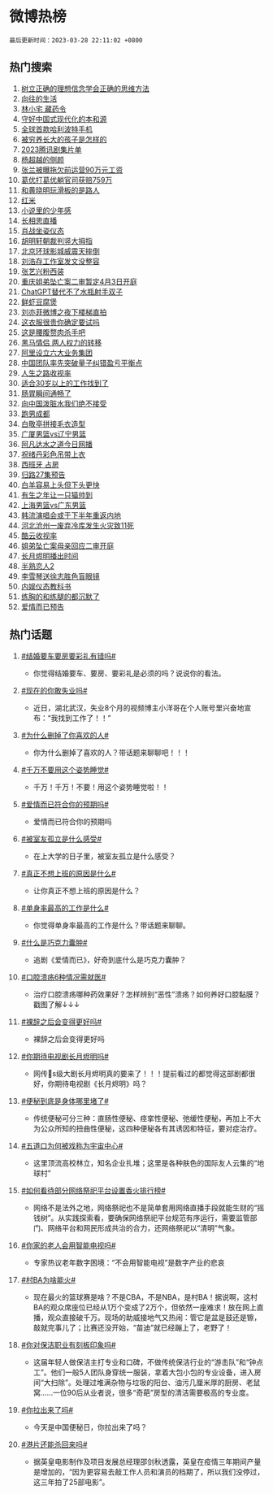 # 微博热榜

`最后更新时间：2023-03-28 22:11:02 +0800`

## 热门搜索

1. [树立正确的理想信念学会正确的思维方法](https://m.weibo.cn/search?containerid=100103type%3D1%26t%3D10%26q%3D%23%E6%A0%91%E7%AB%8B%E6%AD%A3%E7%A1%AE%E7%9A%84%E7%90%86%E6%83%B3%E4%BF%A1%E5%BF%B5%E5%AD%A6%E4%BC%9A%E6%AD%A3%E7%A1%AE%E7%9A%84%E6%80%9D%E7%BB%B4%E6%96%B9%E6%B3%95%23&stream_entry_id=51&isnewpage=1&extparam=seat%3D1%26cate%3D10103%26stream_entry_id%3D51%26c_type%3D51%26pos%3D0%26filter_type%3Drealtimehot%26dgr%3D0%26display_time%3D1680012660%26pre_seqid%3D16800126606810256533323&luicode=10000011&lfid=106003type%253D25%2526t%253D3%2526disable_hot%253D1%2526filter_type%253Drealtimehot)
1. [向往的生活](https://m.weibo.cn/search?containerid=100103type%3D1%26t%3D10%26q%3D%E5%90%91%E5%BE%80%E7%9A%84%E7%94%9F%E6%B4%BB&stream_entry_id=31&isnewpage=1&extparam=seat%3D1%26flag%3D1%26filter_type%3Drealtimehot%26pos%3D0%26realpos%3D1%26dgr%3D0%26band_rank%3D1%26c_type%3D31%26q%3D%25E5%2590%2591%25E5%25BE%2580%25E7%259A%2584%25E7%2594%259F%25E6%25B4%25BB%26stream_entry_id%3D31%26cate%3D5001%26lcate%3D5001%26display_time%3D1680012660%26pre_seqid%3D16800126606810256533323&luicode=10000011&lfid=106003type%253D25%2526t%253D3%2526disable_hot%253D1%2526filter_type%253Drealtimehot)
1. [林小宅 藏药令](https://m.weibo.cn/search?containerid=100103type%3D1%26t%3D10%26q%3D%E6%9E%97%E5%B0%8F%E5%AE%85+%E8%97%8F%E8%8D%AF%E4%BB%A4&stream_entry_id=31&isnewpage=1&extparam=seat%3D1%26flag%3D2%26filter_type%3Drealtimehot%26pos%3D1%26realpos%3D2%26dgr%3D0%26band_rank%3D2%26c_type%3D31%26q%3D%25E6%259E%2597%25E5%25B0%258F%25E5%25AE%2585%2520%25E8%2597%258F%25E8%258D%25AF%25E4%25BB%25A4%26stream_entry_id%3D31%26cate%3D5001%26lcate%3D5001%26display_time%3D1680012660%26pre_seqid%3D16800126606810256533323&luicode=10000011&lfid=106003type%253D25%2526t%253D3%2526disable_hot%253D1%2526filter_type%253Drealtimehot)
1. [守好中国式现代化的本和源](https://m.weibo.cn/search?containerid=100103type%3D1%26t%3D10%26q%3D%23%E5%AE%88%E5%A5%BD%E4%B8%AD%E5%9B%BD%E5%BC%8F%E7%8E%B0%E4%BB%A3%E5%8C%96%E7%9A%84%E6%9C%AC%E5%92%8C%E6%BA%90%23&stream_entry_id=31&isnewpage=1&extparam=seat%3D1%26flag%3D1%26filter_type%3Drealtimehot%26pos%3D2%26realpos%3D3%26dgr%3D0%26band_rank%3D3%26c_type%3D31%26q%3D%2523%25E5%25AE%2588%25E5%25A5%25BD%25E4%25B8%25AD%25E5%259B%25BD%25E5%25BC%258F%25E7%258E%25B0%25E4%25BB%25A3%25E5%258C%2596%25E7%259A%2584%25E6%259C%25AC%25E5%2592%258C%25E6%25BA%2590%2523%26stream_entry_id%3D31%26cate%3D5001%26lcate%3D5001%26display_time%3D1680012660%26pre_seqid%3D16800126606810256533323&luicode=10000011&lfid=106003type%253D25%2526t%253D3%2526disable_hot%253D1%2526filter_type%253Drealtimehot)
1. [全球首款哈利波特手机](https://m.weibo.cn/search?containerid=100103type%3D1%26t%3D10%26q%3D%23%E5%85%A8%E7%90%83%E9%A6%96%E6%AC%BE%E5%93%88%E5%88%A9%E6%B3%A2%E7%89%B9%E6%89%8B%E6%9C%BA%23&stream_entry_id=31&isnewpage=1&extparam=seat%3D1%26pos%3D3%26c_type%3D31%26dgr%3D0%26band_rank%3D4%26cate%3D5001%26adid%3D184146%26q%3D%2523%25E5%2585%25A8%25E7%2590%2583%25E9%25A6%2596%25E6%25AC%25BE%25E5%2593%2588%25E5%2588%25A9%25E6%25B3%25A2%25E7%2589%25B9%25E6%2589%258B%25E6%259C%25BA%2523%26stream_entry_id%3D31%26filter_type%3Drealtimehot%26lcate%3D5001%26topic_ad%3D1%26display_time%3D1680012660%26pre_seqid%3D16800126606810256533323&luicode=10000011&lfid=106003type%253D25%2526t%253D3%2526disable_hot%253D1%2526filter_type%253Drealtimehot)
1. [被穷养长大的孩子是怎样的](https://m.weibo.cn/search?containerid=100103type%3D1%26t%3D10%26q%3D%23%E8%A2%AB%E7%A9%B7%E5%85%BB%E9%95%BF%E5%A4%A7%E7%9A%84%E5%AD%A9%E5%AD%90%E6%98%AF%E6%80%8E%E6%A0%B7%E7%9A%84%23&stream_entry_id=31&isnewpage=1&extparam=seat%3D1%26flag%3D0%26filter_type%3Drealtimehot%26pos%3D4%26realpos%3D4%26dgr%3D0%26band_rank%3D4%26c_type%3D31%26q%3D%2523%25E8%25A2%25AB%25E7%25A9%25B7%25E5%2585%25BB%25E9%2595%25BF%25E5%25A4%25A7%25E7%259A%2584%25E5%25AD%25A9%25E5%25AD%2590%25E6%2598%25AF%25E6%2580%258E%25E6%25A0%25B7%25E7%259A%2584%2523%26stream_entry_id%3D31%26cate%3D5001%26lcate%3D5001%26display_time%3D1680012660%26pre_seqid%3D16800126606810256533323&luicode=10000011&lfid=106003type%253D25%2526t%253D3%2526disable_hot%253D1%2526filter_type%253Drealtimehot)
1. [2023腾讯剧集片单](https://m.weibo.cn/search?containerid=100103type%3D1%26t%3D10%26q%3D%232023%E8%85%BE%E8%AE%AF%E5%89%A7%E9%9B%86%E7%89%87%E5%8D%95%23&stream_entry_id=31&isnewpage=1&extparam=seat%3D1%26flag%3D1%26filter_type%3Drealtimehot%26pos%3D5%26realpos%3D5%26dgr%3D0%26band_rank%3D5%26c_type%3D31%26q%3D%25232023%25E8%2585%25BE%25E8%25AE%25AF%25E5%2589%25A7%25E9%259B%2586%25E7%2589%2587%25E5%258D%2595%2523%26stream_entry_id%3D31%26cate%3D5001%26lcate%3D5001%26display_time%3D1680012660%26pre_seqid%3D16800126606810256533323&luicode=10000011&lfid=106003type%253D25%2526t%253D3%2526disable_hot%253D1%2526filter_type%253Drealtimehot)
1. [杨超越的侧颜](https://m.weibo.cn/search?containerid=100103type%3D1%26t%3D10%26q%3D%23%E6%9D%A8%E8%B6%85%E8%B6%8A%E7%9A%84%E4%BE%A7%E9%A2%9C%23&stream_entry_id=31&isnewpage=1&extparam=seat%3D1%26flag%3D1%26filter_type%3Drealtimehot%26pos%3D6%26realpos%3D6%26dgr%3D0%26band_rank%3D6%26c_type%3D31%26q%3D%2523%25E6%259D%25A8%25E8%25B6%2585%25E8%25B6%258A%25E7%259A%2584%25E4%25BE%25A7%25E9%25A2%259C%2523%26stream_entry_id%3D31%26cate%3D5001%26lcate%3D5001%26display_time%3D1680012660%26pre_seqid%3D16800126606810256533323&luicode=10000011&lfid=106003type%253D25%2526t%253D3%2526disable_hot%253D1%2526filter_type%253Drealtimehot)
1. [张兰被曝拖欠前运营90万元工资](https://m.weibo.cn/search?containerid=100103type%3D1%26t%3D10%26q%3D%23%E5%BC%A0%E5%85%B0%E8%A2%AB%E6%9B%9D%E6%8B%96%E6%AC%A0%E5%89%8D%E8%BF%90%E8%90%A590%E4%B8%87%E5%85%83%E5%B7%A5%E8%B5%84%23&stream_entry_id=31&isnewpage=1&extparam=seat%3D1%26flag%3D0%26filter_type%3Drealtimehot%26pos%3D7%26realpos%3D7%26dgr%3D0%26band_rank%3D7%26c_type%3D31%26q%3D%2523%25E5%25BC%25A0%25E5%2585%25B0%25E8%25A2%25AB%25E6%259B%259D%25E6%258B%2596%25E6%25AC%25A0%25E5%2589%258D%25E8%25BF%2590%25E8%2590%25A590%25E4%25B8%2587%25E5%2585%2583%25E5%25B7%25A5%25E8%25B5%2584%2523%26stream_entry_id%3D31%26cate%3D5001%26lcate%3D5001%26display_time%3D1680012660%26pre_seqid%3D16800126606810256533323&luicode=10000011&lfid=106003type%253D25%2526t%253D3%2526disable_hot%253D1%2526filter_type%253Drealtimehot)
1. [葛优打葛优躺官司获赔759万](https://m.weibo.cn/search?containerid=100103type%3D1%26t%3D10%26q%3D%23%E8%91%9B%E4%BC%98%E6%89%93%E8%91%9B%E4%BC%98%E8%BA%BA%E5%AE%98%E5%8F%B8%E8%8E%B7%E8%B5%94759%E4%B8%87%23&stream_entry_id=31&isnewpage=1&extparam=seat%3D1%26flag%3D0%26filter_type%3Drealtimehot%26pos%3D8%26realpos%3D8%26dgr%3D0%26band_rank%3D8%26c_type%3D31%26q%3D%2523%25E8%2591%259B%25E4%25BC%2598%25E6%2589%2593%25E8%2591%259B%25E4%25BC%2598%25E8%25BA%25BA%25E5%25AE%2598%25E5%258F%25B8%25E8%258E%25B7%25E8%25B5%2594759%25E4%25B8%2587%2523%26stream_entry_id%3D31%26cate%3D5001%26lcate%3D5001%26display_time%3D1680012660%26pre_seqid%3D16800126606810256533323&luicode=10000011&lfid=106003type%253D25%2526t%253D3%2526disable_hot%253D1%2526filter_type%253Drealtimehot)
1. [和黄晓明玩滑板的是路人](https://m.weibo.cn/search?containerid=100103type%3D1%26t%3D10%26q%3D%23%E5%92%8C%E9%BB%84%E6%99%93%E6%98%8E%E7%8E%A9%E6%BB%91%E6%9D%BF%E7%9A%84%E6%98%AF%E8%B7%AF%E4%BA%BA%23&stream_entry_id=31&isnewpage=1&extparam=seat%3D1%26flag%3D0%26filter_type%3Drealtimehot%26pos%3D9%26realpos%3D9%26dgr%3D0%26band_rank%3D9%26c_type%3D31%26q%3D%2523%25E5%2592%258C%25E9%25BB%2584%25E6%2599%2593%25E6%2598%258E%25E7%258E%25A9%25E6%25BB%2591%25E6%259D%25BF%25E7%259A%2584%25E6%2598%25AF%25E8%25B7%25AF%25E4%25BA%25BA%2523%26stream_entry_id%3D31%26cate%3D5001%26lcate%3D5001%26display_time%3D1680012660%26pre_seqid%3D16800126606810256533323&luicode=10000011&lfid=106003type%253D25%2526t%253D3%2526disable_hot%253D1%2526filter_type%253Drealtimehot)
1. [红米](https://m.weibo.cn/search?containerid=100103type%3D1%26t%3D10%26q%3D%E7%BA%A2%E7%B1%B3&stream_entry_id=31&isnewpage=1&extparam=seat%3D1%26flag%3D0%26filter_type%3Drealtimehot%26pos%3D10%26realpos%3D10%26dgr%3D0%26band_rank%3D10%26c_type%3D31%26q%3D%25E7%25BA%25A2%25E7%25B1%25B3%26stream_entry_id%3D31%26cate%3D5001%26lcate%3D5001%26display_time%3D1680012660%26pre_seqid%3D16800126606810256533323&luicode=10000011&lfid=106003type%253D25%2526t%253D3%2526disable_hot%253D1%2526filter_type%253Drealtimehot)
1. [小说里的少年感](https://m.weibo.cn/search?containerid=100103type%3D1%26t%3D10%26q%3D%E5%B0%8F%E8%AF%B4%E9%87%8C%E7%9A%84%E5%B0%91%E5%B9%B4%E6%84%9F&stream_entry_id=31&isnewpage=1&extparam=seat%3D1%26flag%3D1%26filter_type%3Drealtimehot%26pos%3D11%26realpos%3D11%26dgr%3D0%26band_rank%3D11%26c_type%3D31%26q%3D%25E5%25B0%258F%25E8%25AF%25B4%25E9%2587%258C%25E7%259A%2584%25E5%25B0%2591%25E5%25B9%25B4%25E6%2584%259F%26stream_entry_id%3D31%26cate%3D5001%26lcate%3D5001%26display_time%3D1680012660%26pre_seqid%3D16800126606810256533323&luicode=10000011&lfid=106003type%253D25%2526t%253D3%2526disable_hot%253D1%2526filter_type%253Drealtimehot)
1. [长相思直播](https://m.weibo.cn/search?containerid=100103type%3D1%26t%3D10%26q%3D%E9%95%BF%E7%9B%B8%E6%80%9D%E7%9B%B4%E6%92%AD&stream_entry_id=31&isnewpage=1&extparam=seat%3D1%26flag%3D1%26filter_type%3Drealtimehot%26pos%3D12%26realpos%3D12%26dgr%3D0%26band_rank%3D12%26c_type%3D31%26q%3D%25E9%2595%25BF%25E7%259B%25B8%25E6%2580%259D%25E7%259B%25B4%25E6%2592%25AD%26stream_entry_id%3D31%26cate%3D5001%26lcate%3D5001%26display_time%3D1680012660%26pre_seqid%3D16800126606810256533323&luicode=10000011&lfid=106003type%253D25%2526t%253D3%2526disable_hot%253D1%2526filter_type%253Drealtimehot)
1. [肖战坐姿仪态](https://m.weibo.cn/search?containerid=100103type%3D1%26t%3D10%26q%3D%23%E8%82%96%E6%88%98%E5%9D%90%E5%A7%BF%E4%BB%AA%E6%80%81%23&stream_entry_id=31&isnewpage=1&extparam=seat%3D1%26flag%3D0%26filter_type%3Drealtimehot%26pos%3D13%26realpos%3D13%26dgr%3D0%26band_rank%3D13%26c_type%3D31%26q%3D%2523%25E8%2582%2596%25E6%2588%2598%25E5%259D%2590%25E5%25A7%25BF%25E4%25BB%25AA%25E6%2580%2581%2523%26stream_entry_id%3D31%26cate%3D5001%26lcate%3D5001%26display_time%3D1680012660%26pre_seqid%3D16800126606810256533323&luicode=10000011&lfid=106003type%253D25%2526t%253D3%2526disable_hot%253D1%2526filter_type%253Drealtimehot)
1. [胡明轩朝裁判竖大拇指](https://m.weibo.cn/search?containerid=100103type%3D1%26t%3D10%26q%3D%23%E8%83%A1%E6%98%8E%E8%BD%A9%E6%9C%9D%E8%A3%81%E5%88%A4%E7%AB%96%E5%A4%A7%E6%8B%87%E6%8C%87%23&stream_entry_id=31&isnewpage=1&extparam=seat%3D1%26flag%3D1%26filter_type%3Drealtimehot%26pos%3D14%26realpos%3D14%26dgr%3D0%26band_rank%3D14%26c_type%3D31%26q%3D%2523%25E8%2583%25A1%25E6%2598%258E%25E8%25BD%25A9%25E6%259C%259D%25E8%25A3%2581%25E5%2588%25A4%25E7%25AB%2596%25E5%25A4%25A7%25E6%258B%2587%25E6%258C%2587%2523%26stream_entry_id%3D31%26cate%3D5001%26lcate%3D5001%26display_time%3D1680012660%26pre_seqid%3D16800126606810256533323&luicode=10000011&lfid=106003type%253D25%2526t%253D3%2526disable_hot%253D1%2526filter_type%253Drealtimehot)
1. [北京环球影城威震天摔倒](https://m.weibo.cn/search?containerid=100103type%3D1%26t%3D10%26q%3D%23%E5%8C%97%E4%BA%AC%E7%8E%AF%E7%90%83%E5%BD%B1%E5%9F%8E%E5%A8%81%E9%9C%87%E5%A4%A9%E6%91%94%E5%80%92%23&stream_entry_id=31&isnewpage=1&extparam=seat%3D1%26flag%3D0%26filter_type%3Drealtimehot%26pos%3D15%26realpos%3D15%26dgr%3D0%26band_rank%3D15%26c_type%3D31%26q%3D%2523%25E5%258C%2597%25E4%25BA%25AC%25E7%258E%25AF%25E7%2590%2583%25E5%25BD%25B1%25E5%259F%258E%25E5%25A8%2581%25E9%259C%2587%25E5%25A4%25A9%25E6%2591%2594%25E5%2580%2592%2523%26stream_entry_id%3D31%26cate%3D5001%26lcate%3D5001%26display_time%3D1680012660%26pre_seqid%3D16800126606810256533323&luicode=10000011&lfid=106003type%253D25%2526t%253D3%2526disable_hot%253D1%2526filter_type%253Drealtimehot)
1. [刘浩存工作室发文没整容](https://m.weibo.cn/search?containerid=100103type%3D1%26t%3D10%26q%3D%23%E5%88%98%E6%B5%A9%E5%AD%98%E5%B7%A5%E4%BD%9C%E5%AE%A4%E5%8F%91%E6%96%87%E6%B2%A1%E6%95%B4%E5%AE%B9%23&stream_entry_id=31&isnewpage=1&extparam=seat%3D1%26flag%3D0%26filter_type%3Drealtimehot%26pos%3D16%26realpos%3D16%26dgr%3D0%26band_rank%3D16%26c_type%3D31%26q%3D%2523%25E5%2588%2598%25E6%25B5%25A9%25E5%25AD%2598%25E5%25B7%25A5%25E4%25BD%259C%25E5%25AE%25A4%25E5%258F%2591%25E6%2596%2587%25E6%25B2%25A1%25E6%2595%25B4%25E5%25AE%25B9%2523%26stream_entry_id%3D31%26cate%3D5001%26lcate%3D5001%26display_time%3D1680012660%26pre_seqid%3D16800126606810256533323&luicode=10000011&lfid=106003type%253D25%2526t%253D3%2526disable_hot%253D1%2526filter_type%253Drealtimehot)
1. [张艺兴粉西装](https://m.weibo.cn/search?containerid=100103type%3D1%26t%3D10%26q%3D%23%E5%BC%A0%E8%89%BA%E5%85%B4%E7%B2%89%E8%A5%BF%E8%A3%85%23&stream_entry_id=31&isnewpage=1&extparam=seat%3D1%26flag%3D1%26filter_type%3Drealtimehot%26pos%3D17%26realpos%3D17%26dgr%3D0%26band_rank%3D17%26c_type%3D31%26q%3D%2523%25E5%25BC%25A0%25E8%2589%25BA%25E5%2585%25B4%25E7%25B2%2589%25E8%25A5%25BF%25E8%25A3%2585%2523%26stream_entry_id%3D31%26cate%3D5001%26lcate%3D5001%26display_time%3D1680012660%26pre_seqid%3D16800126606810256533323&luicode=10000011&lfid=106003type%253D25%2526t%253D3%2526disable_hot%253D1%2526filter_type%253Drealtimehot)
1. [重庆姐弟坠亡案二审暂定4月3日开庭](https://m.weibo.cn/search?containerid=100103type%3D1%26t%3D10%26q%3D%23%E9%87%8D%E5%BA%86%E5%A7%90%E5%BC%9F%E5%9D%A0%E4%BA%A1%E6%A1%88%E4%BA%8C%E5%AE%A1%E6%9A%82%E5%AE%9A4%E6%9C%883%E6%97%A5%E5%BC%80%E5%BA%AD%23&stream_entry_id=31&isnewpage=1&extparam=seat%3D1%26flag%3D0%26filter_type%3Drealtimehot%26pos%3D18%26realpos%3D18%26dgr%3D0%26band_rank%3D18%26c_type%3D31%26q%3D%2523%25E9%2587%258D%25E5%25BA%2586%25E5%25A7%2590%25E5%25BC%259F%25E5%259D%25A0%25E4%25BA%25A1%25E6%25A1%2588%25E4%25BA%258C%25E5%25AE%25A1%25E6%259A%2582%25E5%25AE%259A4%25E6%259C%25883%25E6%2597%25A5%25E5%25BC%2580%25E5%25BA%25AD%2523%26stream_entry_id%3D31%26cate%3D5001%26lcate%3D5001%26display_time%3D1680012660%26pre_seqid%3D16800126606810256533323&luicode=10000011&lfid=106003type%253D25%2526t%253D3%2526disable_hot%253D1%2526filter_type%253Drealtimehot)
1. [ChatGPT替代不了水瓶射手双子](https://m.weibo.cn/search?containerid=100103type%3D1%26t%3D10%26q%3D%23ChatGPT%E6%9B%BF%E4%BB%A3%E4%B8%8D%E4%BA%86%E6%B0%B4%E7%93%B6%E5%B0%84%E6%89%8B%E5%8F%8C%E5%AD%90%23&stream_entry_id=31&isnewpage=1&extparam=seat%3D1%26flag%3D0%26filter_type%3Drealtimehot%26pos%3D19%26realpos%3D19%26dgr%3D0%26band_rank%3D19%26c_type%3D31%26q%3D%2523ChatGPT%25E6%259B%25BF%25E4%25BB%25A3%25E4%25B8%258D%25E4%25BA%2586%25E6%25B0%25B4%25E7%2593%25B6%25E5%25B0%2584%25E6%2589%258B%25E5%258F%258C%25E5%25AD%2590%2523%26stream_entry_id%3D31%26cate%3D5001%26lcate%3D5001%26display_time%3D1680012660%26pre_seqid%3D16800126606810256533323&luicode=10000011&lfid=106003type%253D25%2526t%253D3%2526disable_hot%253D1%2526filter_type%253Drealtimehot)
1. [鲜虾豆腐煲](https://m.weibo.cn/search?containerid=100103type%3D1%26t%3D10%26q%3D%E9%B2%9C%E8%99%BE%E8%B1%86%E8%85%90%E7%85%B2&stream_entry_id=31&isnewpage=1&extparam=seat%3D1%26flag%3D1%26filter_type%3Drealtimehot%26pos%3D20%26realpos%3D20%26dgr%3D0%26band_rank%3D20%26c_type%3D31%26q%3D%25E9%25B2%259C%25E8%2599%25BE%25E8%25B1%2586%25E8%2585%2590%25E7%2585%25B2%26stream_entry_id%3D31%26cate%3D5001%26lcate%3D5001%26display_time%3D1680012660%26pre_seqid%3D16800126606810256533323&luicode=10000011&lfid=106003type%253D25%2526t%253D3%2526disable_hot%253D1%2526filter_type%253Drealtimehot)
1. [刘亦菲微博之夜下楼梯直拍](https://m.weibo.cn/search?containerid=100103type%3D1%26t%3D10%26q%3D%23%E5%88%98%E4%BA%A6%E8%8F%B2%E5%BE%AE%E5%8D%9A%E4%B9%8B%E5%A4%9C%E4%B8%8B%E6%A5%BC%E6%A2%AF%E7%9B%B4%E6%8B%8D%23&stream_entry_id=31&isnewpage=1&extparam=seat%3D1%26flag%3D1%26filter_type%3Drealtimehot%26pos%3D21%26realpos%3D21%26dgr%3D0%26band_rank%3D21%26c_type%3D31%26q%3D%2523%25E5%2588%2598%25E4%25BA%25A6%25E8%258F%25B2%25E5%25BE%25AE%25E5%258D%259A%25E4%25B9%258B%25E5%25A4%259C%25E4%25B8%258B%25E6%25A5%25BC%25E6%25A2%25AF%25E7%259B%25B4%25E6%258B%258D%2523%26stream_entry_id%3D31%26cate%3D5001%26lcate%3D5001%26display_time%3D1680012660%26pre_seqid%3D16800126606810256533323&luicode=10000011&lfid=106003type%253D25%2526t%253D3%2526disable_hot%253D1%2526filter_type%253Drealtimehot)
1. [这衣服很贵你确定要试吗](https://m.weibo.cn/search?containerid=100103type%3D1%26t%3D10%26q%3D%23%E8%BF%99%E8%A1%A3%E6%9C%8D%E5%BE%88%E8%B4%B5%E4%BD%A0%E7%A1%AE%E5%AE%9A%E8%A6%81%E8%AF%95%E5%90%97%23&stream_entry_id=31&isnewpage=1&extparam=seat%3D1%26flag%3D0%26filter_type%3Drealtimehot%26pos%3D22%26realpos%3D22%26dgr%3D0%26band_rank%3D22%26c_type%3D31%26q%3D%2523%25E8%25BF%2599%25E8%25A1%25A3%25E6%259C%258D%25E5%25BE%2588%25E8%25B4%25B5%25E4%25BD%25A0%25E7%25A1%25AE%25E5%25AE%259A%25E8%25A6%2581%25E8%25AF%2595%25E5%2590%2597%2523%26stream_entry_id%3D31%26cate%3D5001%26lcate%3D5001%26display_time%3D1680012660%26pre_seqid%3D16800126606810256533323&luicode=10000011&lfid=106003type%253D25%2526t%253D3%2526disable_hot%253D1%2526filter_type%253Drealtimehot)
1. [这是腰腹赘肉杀手吧](https://m.weibo.cn/search?containerid=100103type%3D1%26t%3D10%26q%3D%23%E8%BF%99%E6%98%AF%E8%85%B0%E8%85%B9%E8%B5%98%E8%82%89%E6%9D%80%E6%89%8B%E5%90%A7%23&stream_entry_id=31&isnewpage=1&extparam=seat%3D1%26flag%3D0%26filter_type%3Drealtimehot%26pos%3D23%26realpos%3D23%26dgr%3D0%26band_rank%3D23%26c_type%3D31%26q%3D%2523%25E8%25BF%2599%25E6%2598%25AF%25E8%2585%25B0%25E8%2585%25B9%25E8%25B5%2598%25E8%2582%2589%25E6%259D%2580%25E6%2589%258B%25E5%2590%25A7%2523%26stream_entry_id%3D31%26cate%3D5001%26lcate%3D5001%26display_time%3D1680012660%26pre_seqid%3D16800126606810256533323&luicode=10000011&lfid=106003type%253D25%2526t%253D3%2526disable_hot%253D1%2526filter_type%253Drealtimehot)
1. [黑马情侣 两人权力的转移](https://m.weibo.cn/search?containerid=100103type%3D1%26t%3D10%26q%3D%E9%BB%91%E9%A9%AC%E6%83%85%E4%BE%A3+%E4%B8%A4%E4%BA%BA%E6%9D%83%E5%8A%9B%E7%9A%84%E8%BD%AC%E7%A7%BB&stream_entry_id=31&isnewpage=1&extparam=seat%3D1%26flag%3D1%26filter_type%3Drealtimehot%26pos%3D24%26realpos%3D24%26dgr%3D0%26band_rank%3D24%26c_type%3D31%26q%3D%25E9%25BB%2591%25E9%25A9%25AC%25E6%2583%2585%25E4%25BE%25A3%2520%25E4%25B8%25A4%25E4%25BA%25BA%25E6%259D%2583%25E5%258A%259B%25E7%259A%2584%25E8%25BD%25AC%25E7%25A7%25BB%26stream_entry_id%3D31%26cate%3D5001%26lcate%3D5001%26display_time%3D1680012660%26pre_seqid%3D16800126606810256533323&luicode=10000011&lfid=106003type%253D25%2526t%253D3%2526disable_hot%253D1%2526filter_type%253Drealtimehot)
1. [阿里设立六大业务集团](https://m.weibo.cn/search?containerid=100103type%3D1%26t%3D10%26q%3D%23%E9%98%BF%E9%87%8C%E8%AE%BE%E7%AB%8B%E5%85%AD%E5%A4%A7%E4%B8%9A%E5%8A%A1%E9%9B%86%E5%9B%A2%23&stream_entry_id=31&isnewpage=1&extparam=seat%3D1%26flag%3D0%26filter_type%3Drealtimehot%26pos%3D25%26realpos%3D25%26dgr%3D0%26band_rank%3D25%26c_type%3D31%26q%3D%2523%25E9%2598%25BF%25E9%2587%258C%25E8%25AE%25BE%25E7%25AB%258B%25E5%2585%25AD%25E5%25A4%25A7%25E4%25B8%259A%25E5%258A%25A1%25E9%259B%2586%25E5%259B%25A2%2523%26stream_entry_id%3D31%26cate%3D5001%26lcate%3D5001%26display_time%3D1680012660%26pre_seqid%3D16800126606810256533323&luicode=10000011&lfid=106003type%253D25%2526t%253D3%2526disable_hot%253D1%2526filter_type%253Drealtimehot)
1. [中国团队率先突破量子纠错盈亏平衡点](https://m.weibo.cn/search?containerid=100103type%3D1%26t%3D10%26q%3D%23%E4%B8%AD%E5%9B%BD%E5%9B%A2%E9%98%9F%E7%8E%87%E5%85%88%E7%AA%81%E7%A0%B4%E9%87%8F%E5%AD%90%E7%BA%A0%E9%94%99%E7%9B%88%E4%BA%8F%E5%B9%B3%E8%A1%A1%E7%82%B9%23&stream_entry_id=31&isnewpage=1&extparam=seat%3D1%26flag%3D1%26filter_type%3Drealtimehot%26pos%3D26%26realpos%3D26%26dgr%3D0%26band_rank%3D26%26c_type%3D31%26q%3D%2523%25E4%25B8%25AD%25E5%259B%25BD%25E5%259B%25A2%25E9%2598%259F%25E7%258E%2587%25E5%2585%2588%25E7%25AA%2581%25E7%25A0%25B4%25E9%2587%258F%25E5%25AD%2590%25E7%25BA%25A0%25E9%2594%2599%25E7%259B%2588%25E4%25BA%258F%25E5%25B9%25B3%25E8%25A1%25A1%25E7%2582%25B9%2523%26stream_entry_id%3D31%26cate%3D5001%26lcate%3D5001%26display_time%3D1680012660%26pre_seqid%3D16800126606810256533323&luicode=10000011&lfid=106003type%253D25%2526t%253D3%2526disable_hot%253D1%2526filter_type%253Drealtimehot)
1. [人生之路收视率](https://m.weibo.cn/search?containerid=100103type%3D1%26t%3D10%26q%3D%23%E4%BA%BA%E7%94%9F%E4%B9%8B%E8%B7%AF%E6%94%B6%E8%A7%86%E7%8E%87%23&stream_entry_id=31&isnewpage=1&extparam=seat%3D1%26flag%3D1%26filter_type%3Drealtimehot%26pos%3D27%26realpos%3D27%26dgr%3D0%26band_rank%3D27%26c_type%3D31%26q%3D%2523%25E4%25BA%25BA%25E7%2594%259F%25E4%25B9%258B%25E8%25B7%25AF%25E6%2594%25B6%25E8%25A7%2586%25E7%258E%2587%2523%26stream_entry_id%3D31%26cate%3D5001%26lcate%3D5001%26display_time%3D1680012660%26pre_seqid%3D16800126606810256533323&luicode=10000011&lfid=106003type%253D25%2526t%253D3%2526disable_hot%253D1%2526filter_type%253Drealtimehot)
1. [适合30岁以上的工作找到了](https://m.weibo.cn/search?containerid=100103type%3D1%26t%3D10%26q%3D%23%E9%80%82%E5%90%8830%E5%B2%81%E4%BB%A5%E4%B8%8A%E7%9A%84%E5%B7%A5%E4%BD%9C%E6%89%BE%E5%88%B0%E4%BA%86%23&stream_entry_id=31&isnewpage=1&extparam=seat%3D1%26flag%3D0%26filter_type%3Drealtimehot%26pos%3D28%26realpos%3D28%26dgr%3D0%26band_rank%3D28%26c_type%3D31%26q%3D%2523%25E9%2580%2582%25E5%2590%258830%25E5%25B2%2581%25E4%25BB%25A5%25E4%25B8%258A%25E7%259A%2584%25E5%25B7%25A5%25E4%25BD%259C%25E6%2589%25BE%25E5%2588%25B0%25E4%25BA%2586%2523%26stream_entry_id%3D31%26cate%3D5001%26lcate%3D5001%26display_time%3D1680012660%26pre_seqid%3D16800126606810256533323&luicode=10000011&lfid=106003type%253D25%2526t%253D3%2526disable_hot%253D1%2526filter_type%253Drealtimehot)
1. [肠胃瞬间通畅了](https://m.weibo.cn/search?containerid=100103type%3D1%26t%3D10%26q%3D%23%E8%82%A0%E8%83%83%E7%9E%AC%E9%97%B4%E9%80%9A%E7%95%85%E4%BA%86%23&stream_entry_id=31&isnewpage=1&extparam=seat%3D1%26flag%3D0%26filter_type%3Drealtimehot%26pos%3D29%26realpos%3D29%26dgr%3D0%26band_rank%3D29%26c_type%3D31%26q%3D%2523%25E8%2582%25A0%25E8%2583%2583%25E7%259E%25AC%25E9%2597%25B4%25E9%2580%259A%25E7%2595%2585%25E4%25BA%2586%2523%26stream_entry_id%3D31%26cate%3D5001%26lcate%3D5001%26display_time%3D1680012660%26pre_seqid%3D16800126606810256533323&luicode=10000011&lfid=106003type%253D25%2526t%253D3%2526disable_hot%253D1%2526filter_type%253Drealtimehot)
1. [向中国泼脏水我们绝不接受](https://m.weibo.cn/search?containerid=100103type%3D1%26t%3D10%26q%3D%23%E5%90%91%E4%B8%AD%E5%9B%BD%E6%B3%BC%E8%84%8F%E6%B0%B4%E6%88%91%E4%BB%AC%E7%BB%9D%E4%B8%8D%E6%8E%A5%E5%8F%97%23&stream_entry_id=31&isnewpage=1&extparam=seat%3D1%26flag%3D0%26filter_type%3Drealtimehot%26pos%3D30%26realpos%3D30%26dgr%3D0%26band_rank%3D30%26c_type%3D31%26q%3D%2523%25E5%2590%2591%25E4%25B8%25AD%25E5%259B%25BD%25E6%25B3%25BC%25E8%2584%258F%25E6%25B0%25B4%25E6%2588%2591%25E4%25BB%25AC%25E7%25BB%259D%25E4%25B8%258D%25E6%258E%25A5%25E5%258F%2597%2523%26stream_entry_id%3D31%26cate%3D5001%26lcate%3D5001%26display_time%3D1680012660%26pre_seqid%3D16800126606810256533323&luicode=10000011&lfid=106003type%253D25%2526t%253D3%2526disable_hot%253D1%2526filter_type%253Drealtimehot)
1. [跑男成都](https://m.weibo.cn/search?containerid=100103type%3D1%26t%3D10%26q%3D%E8%B7%91%E7%94%B7%E6%88%90%E9%83%BD&stream_entry_id=31&isnewpage=1&extparam=seat%3D1%26flag%3D0%26filter_type%3Drealtimehot%26pos%3D31%26realpos%3D31%26dgr%3D0%26band_rank%3D31%26c_type%3D31%26q%3D%25E8%25B7%2591%25E7%2594%25B7%25E6%2588%2590%25E9%2583%25BD%26stream_entry_id%3D31%26cate%3D5001%26lcate%3D5001%26display_time%3D1680012660%26pre_seqid%3D16800126606810256533323&luicode=10000011&lfid=106003type%253D25%2526t%253D3%2526disable_hot%253D1%2526filter_type%253Drealtimehot)
1. [白敬亭拼接毛衣造型](https://m.weibo.cn/search?containerid=100103type%3D1%26t%3D10%26q%3D%23%E7%99%BD%E6%95%AC%E4%BA%AD%E6%8B%BC%E6%8E%A5%E6%AF%9B%E8%A1%A3%E9%80%A0%E5%9E%8B%23&stream_entry_id=31&isnewpage=1&extparam=seat%3D1%26flag%3D0%26filter_type%3Drealtimehot%26pos%3D32%26realpos%3D32%26dgr%3D0%26band_rank%3D32%26c_type%3D31%26q%3D%2523%25E7%2599%25BD%25E6%2595%25AC%25E4%25BA%25AD%25E6%258B%25BC%25E6%258E%25A5%25E6%25AF%259B%25E8%25A1%25A3%25E9%2580%25A0%25E5%259E%258B%2523%26stream_entry_id%3D31%26cate%3D5001%26lcate%3D5001%26display_time%3D1680012660%26pre_seqid%3D16800126606810256533323&luicode=10000011&lfid=106003type%253D25%2526t%253D3%2526disable_hot%253D1%2526filter_type%253Drealtimehot)
1. [广厦男篮vs辽宁男篮](https://m.weibo.cn/search?containerid=100103type%3D1%26t%3D10%26q%3D%23%E5%B9%BF%E5%8E%A6%E7%94%B7%E7%AF%AEvs%E8%BE%BD%E5%AE%81%E7%94%B7%E7%AF%AE%23&stream_entry_id=31&isnewpage=1&extparam=seat%3D1%26flag%3D1%26filter_type%3Drealtimehot%26pos%3D33%26realpos%3D33%26dgr%3D0%26band_rank%3D33%26c_type%3D31%26q%3D%2523%25E5%25B9%25BF%25E5%258E%25A6%25E7%2594%25B7%25E7%25AF%25AEvs%25E8%25BE%25BD%25E5%25AE%2581%25E7%2594%25B7%25E7%25AF%25AE%2523%26stream_entry_id%3D31%26cate%3D5001%26lcate%3D5001%26display_time%3D1680012660%26pre_seqid%3D16800126606810256533323&luicode=10000011&lfid=106003type%253D25%2526t%253D3%2526disable_hot%253D1%2526filter_type%253Drealtimehot)
1. [阿凡达水之道今日网播](https://m.weibo.cn/search?containerid=100103type%3D1%26t%3D10%26q%3D%23%E9%98%BF%E5%87%A1%E8%BE%BE%E6%B0%B4%E4%B9%8B%E9%81%93%E4%BB%8A%E6%97%A5%E7%BD%91%E6%92%AD%23&stream_entry_id=31&isnewpage=1&extparam=seat%3D1%26flag%3D1%26filter_type%3Drealtimehot%26pos%3D34%26realpos%3D34%26dgr%3D0%26band_rank%3D34%26c_type%3D31%26q%3D%2523%25E9%2598%25BF%25E5%2587%25A1%25E8%25BE%25BE%25E6%25B0%25B4%25E4%25B9%258B%25E9%2581%2593%25E4%25BB%258A%25E6%2597%25A5%25E7%25BD%2591%25E6%2592%25AD%2523%26stream_entry_id%3D31%26cate%3D5001%26lcate%3D5001%26display_time%3D1680012660%26pre_seqid%3D16800126606810256533323&luicode=10000011&lfid=106003type%253D25%2526t%253D3%2526disable_hot%253D1%2526filter_type%253Drealtimehot)
1. [祝绪丹彩色吊带上衣](https://m.weibo.cn/search?containerid=100103type%3D1%26t%3D10%26q%3D%23%E7%A5%9D%E7%BB%AA%E4%B8%B9%E5%BD%A9%E8%89%B2%E5%90%8A%E5%B8%A6%E4%B8%8A%E8%A1%A3%23&stream_entry_id=31&isnewpage=1&extparam=seat%3D1%26flag%3D1%26filter_type%3Drealtimehot%26pos%3D35%26realpos%3D35%26dgr%3D0%26band_rank%3D35%26c_type%3D31%26q%3D%2523%25E7%25A5%259D%25E7%25BB%25AA%25E4%25B8%25B9%25E5%25BD%25A9%25E8%2589%25B2%25E5%2590%258A%25E5%25B8%25A6%25E4%25B8%258A%25E8%25A1%25A3%2523%26stream_entry_id%3D31%26cate%3D5001%26lcate%3D5001%26display_time%3D1680012660%26pre_seqid%3D16800126606810256533323&luicode=10000011&lfid=106003type%253D25%2526t%253D3%2526disable_hot%253D1%2526filter_type%253Drealtimehot)
1. [西班牙 占房](https://m.weibo.cn/search?containerid=100103type%3D1%26t%3D10%26q%3D%E8%A5%BF%E7%8F%AD%E7%89%99+%E5%8D%A0%E6%88%BF&stream_entry_id=31&isnewpage=1&extparam=seat%3D1%26flag%3D0%26filter_type%3Drealtimehot%26pos%3D36%26realpos%3D36%26dgr%3D0%26band_rank%3D36%26c_type%3D31%26q%3D%25E8%25A5%25BF%25E7%258F%25AD%25E7%2589%2599%2520%25E5%258D%25A0%25E6%2588%25BF%26stream_entry_id%3D31%26cate%3D5001%26lcate%3D5001%26display_time%3D1680012660%26pre_seqid%3D16800126606810256533323&luicode=10000011&lfid=106003type%253D25%2526t%253D3%2526disable_hot%253D1%2526filter_type%253Drealtimehot)
1. [归路27集预告](https://m.weibo.cn/search?containerid=100103type%3D1%26t%3D10%26q%3D%23%E5%BD%92%E8%B7%AF27%E9%9B%86%E9%A2%84%E5%91%8A%23&stream_entry_id=31&isnewpage=1&extparam=seat%3D1%26flag%3D1%26filter_type%3Drealtimehot%26pos%3D37%26realpos%3D37%26dgr%3D0%26band_rank%3D37%26c_type%3D31%26q%3D%2523%25E5%25BD%2592%25E8%25B7%25AF27%25E9%259B%2586%25E9%25A2%2584%25E5%2591%258A%2523%26stream_entry_id%3D31%26cate%3D5001%26lcate%3D5001%26display_time%3D1680012660%26pre_seqid%3D16800126606810256533323&luicode=10000011&lfid=106003type%253D25%2526t%253D3%2526disable_hot%253D1%2526filter_type%253Drealtimehot)
1. [白羊容易上头但下头更快](https://m.weibo.cn/search?containerid=100103type%3D1%26t%3D10%26q%3D%23%E7%99%BD%E7%BE%8A%E5%AE%B9%E6%98%93%E4%B8%8A%E5%A4%B4%E4%BD%86%E4%B8%8B%E5%A4%B4%E6%9B%B4%E5%BF%AB%23&stream_entry_id=31&isnewpage=1&extparam=seat%3D1%26flag%3D0%26filter_type%3Drealtimehot%26pos%3D38%26realpos%3D38%26dgr%3D0%26band_rank%3D38%26c_type%3D31%26q%3D%2523%25E7%2599%25BD%25E7%25BE%258A%25E5%25AE%25B9%25E6%2598%2593%25E4%25B8%258A%25E5%25A4%25B4%25E4%25BD%2586%25E4%25B8%258B%25E5%25A4%25B4%25E6%259B%25B4%25E5%25BF%25AB%2523%26stream_entry_id%3D31%26cate%3D5001%26lcate%3D5001%26display_time%3D1680012660%26pre_seqid%3D16800126606810256533323&luicode=10000011&lfid=106003type%253D25%2526t%253D3%2526disable_hot%253D1%2526filter_type%253Drealtimehot)
1. [有生之年让一只猫帅到](https://m.weibo.cn/search?containerid=100103type%3D1%26t%3D10%26q%3D%23%E6%9C%89%E7%94%9F%E4%B9%8B%E5%B9%B4%E8%AE%A9%E4%B8%80%E5%8F%AA%E7%8C%AB%E5%B8%85%E5%88%B0%23&stream_entry_id=31&isnewpage=1&extparam=seat%3D1%26flag%3D1%26filter_type%3Drealtimehot%26pos%3D39%26realpos%3D39%26dgr%3D0%26band_rank%3D39%26c_type%3D31%26q%3D%2523%25E6%259C%2589%25E7%2594%259F%25E4%25B9%258B%25E5%25B9%25B4%25E8%25AE%25A9%25E4%25B8%2580%25E5%258F%25AA%25E7%258C%25AB%25E5%25B8%2585%25E5%2588%25B0%2523%26stream_entry_id%3D31%26cate%3D5001%26lcate%3D5001%26display_time%3D1680012660%26pre_seqid%3D16800126606810256533323&luicode=10000011&lfid=106003type%253D25%2526t%253D3%2526disable_hot%253D1%2526filter_type%253Drealtimehot)
1. [上海男篮vs广东男篮](https://m.weibo.cn/search?containerid=100103type%3D1%26t%3D10%26q%3D%23%E4%B8%8A%E6%B5%B7%E7%94%B7%E7%AF%AEvs%E5%B9%BF%E4%B8%9C%E7%94%B7%E7%AF%AE%23&stream_entry_id=31&isnewpage=1&extparam=seat%3D1%26flag%3D1%26filter_type%3Drealtimehot%26pos%3D40%26realpos%3D40%26dgr%3D0%26band_rank%3D40%26c_type%3D31%26q%3D%2523%25E4%25B8%258A%25E6%25B5%25B7%25E7%2594%25B7%25E7%25AF%25AEvs%25E5%25B9%25BF%25E4%25B8%259C%25E7%2594%25B7%25E7%25AF%25AE%2523%26stream_entry_id%3D31%26cate%3D5001%26lcate%3D5001%26display_time%3D1680012660%26pre_seqid%3D16800126606810256533323&luicode=10000011&lfid=106003type%253D25%2526t%253D3%2526disable_hot%253D1%2526filter_type%253Drealtimehot)
1. [韩流演唱会或于下半年重返内地](https://m.weibo.cn/search?containerid=100103type%3D1%26t%3D10%26q%3D%23%E9%9F%A9%E6%B5%81%E6%BC%94%E5%94%B1%E4%BC%9A%E6%88%96%E4%BA%8E%E4%B8%8B%E5%8D%8A%E5%B9%B4%E9%87%8D%E8%BF%94%E5%86%85%E5%9C%B0%23&stream_entry_id=31&isnewpage=1&extparam=seat%3D1%26flag%3D0%26filter_type%3Drealtimehot%26pos%3D41%26realpos%3D41%26dgr%3D0%26band_rank%3D41%26c_type%3D31%26q%3D%2523%25E9%259F%25A9%25E6%25B5%2581%25E6%25BC%2594%25E5%2594%25B1%25E4%25BC%259A%25E6%2588%2596%25E4%25BA%258E%25E4%25B8%258B%25E5%258D%258A%25E5%25B9%25B4%25E9%2587%258D%25E8%25BF%2594%25E5%2586%2585%25E5%259C%25B0%2523%26stream_entry_id%3D31%26cate%3D5001%26lcate%3D5001%26display_time%3D1680012660%26pre_seqid%3D16800126606810256533323&luicode=10000011&lfid=106003type%253D25%2526t%253D3%2526disable_hot%253D1%2526filter_type%253Drealtimehot)
1. [河北沧州一废弃冷库发生火灾致11死](https://m.weibo.cn/search?containerid=100103type%3D1%26t%3D10%26q%3D%23%E6%B2%B3%E5%8C%97%E6%B2%A7%E5%B7%9E%E4%B8%80%E5%BA%9F%E5%BC%83%E5%86%B7%E5%BA%93%E5%8F%91%E7%94%9F%E7%81%AB%E7%81%BE%E8%87%B411%E6%AD%BB%23&stream_entry_id=31&isnewpage=1&extparam=seat%3D1%26flag%3D0%26filter_type%3Drealtimehot%26pos%3D42%26realpos%3D42%26dgr%3D0%26band_rank%3D42%26c_type%3D31%26q%3D%2523%25E6%25B2%25B3%25E5%258C%2597%25E6%25B2%25A7%25E5%25B7%259E%25E4%25B8%2580%25E5%25BA%259F%25E5%25BC%2583%25E5%2586%25B7%25E5%25BA%2593%25E5%258F%2591%25E7%2594%259F%25E7%2581%25AB%25E7%2581%25BE%25E8%2587%25B411%25E6%25AD%25BB%2523%26stream_entry_id%3D31%26cate%3D5001%26lcate%3D5001%26display_time%3D1680012660%26pre_seqid%3D16800126606810256533323&luicode=10000011&lfid=106003type%253D25%2526t%253D3%2526disable_hot%253D1%2526filter_type%253Drealtimehot)
1. [酷云收视率](https://m.weibo.cn/search?containerid=100103type%3D1%26t%3D10%26q%3D%E9%85%B7%E4%BA%91%E6%94%B6%E8%A7%86%E7%8E%87&stream_entry_id=31&isnewpage=1&extparam=seat%3D1%26flag%3D1%26filter_type%3Drealtimehot%26pos%3D43%26realpos%3D43%26dgr%3D0%26band_rank%3D43%26c_type%3D31%26q%3D%25E9%2585%25B7%25E4%25BA%2591%25E6%2594%25B6%25E8%25A7%2586%25E7%258E%2587%26stream_entry_id%3D31%26cate%3D5001%26lcate%3D5001%26display_time%3D1680012660%26pre_seqid%3D16800126606810256533323&luicode=10000011&lfid=106003type%253D25%2526t%253D3%2526disable_hot%253D1%2526filter_type%253Drealtimehot)
1. [姐弟坠亡案母亲回应二审开庭](https://m.weibo.cn/search?containerid=100103type%3D1%26t%3D10%26q%3D%23%E5%A7%90%E5%BC%9F%E5%9D%A0%E4%BA%A1%E6%A1%88%E6%AF%8D%E4%BA%B2%E5%9B%9E%E5%BA%94%E4%BA%8C%E5%AE%A1%E5%BC%80%E5%BA%AD%23&stream_entry_id=31&isnewpage=1&extparam=seat%3D1%26flag%3D0%26filter_type%3Drealtimehot%26pos%3D44%26realpos%3D44%26dgr%3D0%26band_rank%3D44%26c_type%3D31%26q%3D%2523%25E5%25A7%2590%25E5%25BC%259F%25E5%259D%25A0%25E4%25BA%25A1%25E6%25A1%2588%25E6%25AF%258D%25E4%25BA%25B2%25E5%259B%259E%25E5%25BA%2594%25E4%25BA%258C%25E5%25AE%25A1%25E5%25BC%2580%25E5%25BA%25AD%2523%26stream_entry_id%3D31%26cate%3D5001%26lcate%3D5001%26display_time%3D1680012660%26pre_seqid%3D16800126606810256533323&luicode=10000011&lfid=106003type%253D25%2526t%253D3%2526disable_hot%253D1%2526filter_type%253Drealtimehot)
1. [长月烬明播出时间](https://m.weibo.cn/search?containerid=100103type%3D1%26t%3D10%26q%3D%E9%95%BF%E6%9C%88%E7%83%AC%E6%98%8E%E6%92%AD%E5%87%BA%E6%97%B6%E9%97%B4&stream_entry_id=31&isnewpage=1&extparam=seat%3D1%26flag%3D0%26filter_type%3Drealtimehot%26pos%3D45%26realpos%3D45%26dgr%3D0%26band_rank%3D45%26c_type%3D31%26q%3D%25E9%2595%25BF%25E6%259C%2588%25E7%2583%25AC%25E6%2598%258E%25E6%2592%25AD%25E5%2587%25BA%25E6%2597%25B6%25E9%2597%25B4%26stream_entry_id%3D31%26cate%3D5001%26lcate%3D5001%26display_time%3D1680012660%26pre_seqid%3D16800126606810256533323&luicode=10000011&lfid=106003type%253D25%2526t%253D3%2526disable_hot%253D1%2526filter_type%253Drealtimehot)
1. [半熟恋人2](https://m.weibo.cn/search?containerid=100103type%3D1%26t%3D10%26q%3D%E5%8D%8A%E7%86%9F%E6%81%8B%E4%BA%BA2&stream_entry_id=31&isnewpage=1&extparam=seat%3D1%26flag%3D1%26filter_type%3Drealtimehot%26pos%3D46%26realpos%3D46%26dgr%3D0%26band_rank%3D46%26c_type%3D31%26q%3D%25E5%258D%258A%25E7%2586%259F%25E6%2581%258B%25E4%25BA%25BA2%26stream_entry_id%3D31%26cate%3D5001%26lcate%3D5001%26display_time%3D1680012660%26pre_seqid%3D16800126606810256533323&luicode=10000011&lfid=106003type%253D25%2526t%253D3%2526disable_hot%253D1%2526filter_type%253Drealtimehot)
1. [李雪琴送徐志胜色盲眼镜](https://m.weibo.cn/search?containerid=100103type%3D1%26t%3D10%26q%3D%23%E6%9D%8E%E9%9B%AA%E7%90%B4%E9%80%81%E5%BE%90%E5%BF%97%E8%83%9C%E8%89%B2%E7%9B%B2%E7%9C%BC%E9%95%9C%23&stream_entry_id=31&isnewpage=1&extparam=seat%3D1%26flag%3D0%26filter_type%3Drealtimehot%26pos%3D47%26realpos%3D47%26dgr%3D0%26band_rank%3D47%26c_type%3D31%26q%3D%2523%25E6%259D%258E%25E9%259B%25AA%25E7%2590%25B4%25E9%2580%2581%25E5%25BE%2590%25E5%25BF%2597%25E8%2583%259C%25E8%2589%25B2%25E7%259B%25B2%25E7%259C%25BC%25E9%2595%259C%2523%26stream_entry_id%3D31%26cate%3D5001%26lcate%3D5001%26display_time%3D1680012660%26pre_seqid%3D16800126606810256533323&luicode=10000011&lfid=106003type%253D25%2526t%253D3%2526disable_hot%253D1%2526filter_type%253Drealtimehot)
1. [内娱仪态教科书](https://m.weibo.cn/search?containerid=100103type%3D1%26t%3D10%26q%3D%23%E5%86%85%E5%A8%B1%E4%BB%AA%E6%80%81%E6%95%99%E7%A7%91%E4%B9%A6%23&stream_entry_id=31&isnewpage=1&extparam=seat%3D1%26flag%3D0%26filter_type%3Drealtimehot%26pos%3D48%26realpos%3D48%26dgr%3D0%26band_rank%3D48%26c_type%3D31%26q%3D%2523%25E5%2586%2585%25E5%25A8%25B1%25E4%25BB%25AA%25E6%2580%2581%25E6%2595%2599%25E7%25A7%2591%25E4%25B9%25A6%2523%26stream_entry_id%3D31%26cate%3D5001%26lcate%3D5001%26display_time%3D1680012660%26pre_seqid%3D16800126606810256533323&luicode=10000011&lfid=106003type%253D25%2526t%253D3%2526disable_hot%253D1%2526filter_type%253Drealtimehot)
1. [练胸的和练腿的都沉默了](https://m.weibo.cn/search?containerid=100103type%3D1%26t%3D10%26q%3D%23%E7%BB%83%E8%83%B8%E7%9A%84%E5%92%8C%E7%BB%83%E8%85%BF%E7%9A%84%E9%83%BD%E6%B2%89%E9%BB%98%E4%BA%86%23&stream_entry_id=31&isnewpage=1&extparam=seat%3D1%26flag%3D0%26filter_type%3Drealtimehot%26pos%3D49%26realpos%3D49%26dgr%3D0%26band_rank%3D49%26c_type%3D31%26q%3D%2523%25E7%25BB%2583%25E8%2583%25B8%25E7%259A%2584%25E5%2592%258C%25E7%25BB%2583%25E8%2585%25BF%25E7%259A%2584%25E9%2583%25BD%25E6%25B2%2589%25E9%25BB%2598%25E4%25BA%2586%2523%26stream_entry_id%3D31%26cate%3D5001%26lcate%3D5001%26display_time%3D1680012660%26pre_seqid%3D16800126606810256533323&luicode=10000011&lfid=106003type%253D25%2526t%253D3%2526disable_hot%253D1%2526filter_type%253Drealtimehot)
1. [爱情而已预告](https://m.weibo.cn/search?containerid=100103type%3D1%26t%3D10%26q%3D%23%E7%88%B1%E6%83%85%E8%80%8C%E5%B7%B2%E9%A2%84%E5%91%8A%23&stream_entry_id=31&isnewpage=1&extparam=seat%3D1%26flag%3D1%26filter_type%3Drealtimehot%26pos%3D50%26realpos%3D50%26dgr%3D0%26band_rank%3D50%26c_type%3D31%26q%3D%2523%25E7%2588%25B1%25E6%2583%2585%25E8%2580%258C%25E5%25B7%25B2%25E9%25A2%2584%25E5%2591%258A%2523%26stream_entry_id%3D31%26cate%3D5001%26lcate%3D5001%26display_time%3D1680012660%26pre_seqid%3D16800126606810256533323&luicode=10000011&lfid=106003type%253D25%2526t%253D3%2526disable_hot%253D1%2526filter_type%253Drealtimehot)

## 热门话题

1. [#结婚要车要房要彩礼有错吗#](https://m.weibo.cn/search?containerid=231522type%3D1%26t%3D10%26q%3D%23%E7%BB%93%E5%A9%9A%E8%A6%81%E8%BD%A6%E8%A6%81%E6%88%BF%E8%A6%81%E5%BD%A9%E7%A4%BC%E6%9C%89%E9%94%99%E5%90%97%23&stream_entry_id=128&isnewpage=1&extparam=seat%3D1%26c_type%3D128%26unitid%3D1679912492277%26pos%3D1-0-0%26cate%3D5004%26lcate%3D5004%26dgr%3D0%26display_time%3D1680012662%26pre_seqid%3D1680012662256027667112&luicode=10000011&lfid=231648_-_4)
    - 你觉得结婚要车、要房、要彩礼是必须的吗？说说你的看法。

1. [#现在的你敢失业吗#](https://m.weibo.cn/search?containerid=231522type%3D1%26t%3D10%26q%3D%23%E7%8E%B0%E5%9C%A8%E7%9A%84%E4%BD%A0%E6%95%A2%E5%A4%B1%E4%B8%9A%E5%90%97%23&stream_entry_id=128&isnewpage=1&extparam=seat%3D1%26c_type%3D128%26unitid%3D1679991087472%26pos%3D1-0-1%26cate%3D5004%26lcate%3D5004%26dgr%3D0%26display_time%3D1680012662%26pre_seqid%3D1680012662256027667112&luicode=10000011&lfid=231648_-_4)
    - 近日，湖北武汉，失业8个月的视频博主小洋哥在个人账号里兴奋地宣布：“我找到工作了！！”

1. [#为什么删掉了你喜欢的人#](https://m.weibo.cn/search?containerid=231522type%3D1%26t%3D10%26q%3D%23%E4%B8%BA%E4%BB%80%E4%B9%88%E5%88%A0%E6%8E%89%E4%BA%86%E4%BD%A0%E5%96%9C%E6%AC%A2%E7%9A%84%E4%BA%BA%23&stream_entry_id=128&isnewpage=1&extparam=seat%3D1%26c_type%3D128%26unitid%3D1679922990797%26pos%3D1-0-2%26cate%3D5004%26lcate%3D5004%26dgr%3D0%26display_time%3D1680012662%26pre_seqid%3D1680012662256027667112&luicode=10000011&lfid=231648_-_4)
    - 你为什么删掉了喜欢的人？带话题来聊聊吧！！！

1. [#千万不要用这个姿势睡觉#](https://m.weibo.cn/search?containerid=231522type%3D1%26t%3D10%26q%3D%23%E5%8D%83%E4%B8%87%E4%B8%8D%E8%A6%81%E7%94%A8%E8%BF%99%E4%B8%AA%E5%A7%BF%E5%8A%BF%E7%9D%A1%E8%A7%89%23&stream_entry_id=128&isnewpage=1&extparam=seat%3D1%26c_type%3D128%26unitid%3D1679931699676%26pos%3D1-0-3%26cate%3D5004%26lcate%3D5004%26dgr%3D0%26display_time%3D1680012662%26pre_seqid%3D1680012662256027667112&luicode=10000011&lfid=231648_-_4)
    - 千万！千万！不要！用这个姿势睡觉啦！！

1. [#爱情而已符合你的预期吗#](https://m.weibo.cn/search?containerid=231522type%3D1%26t%3D10%26q%3D%23%E7%88%B1%E6%83%85%E8%80%8C%E5%B7%B2%E7%AC%A6%E5%90%88%E4%BD%A0%E7%9A%84%E9%A2%84%E6%9C%9F%E5%90%97%23&stream_entry_id=128&isnewpage=1&extparam=seat%3D1%26c_type%3D128%26unitid%3D1679919679750%26pos%3D1-0-4%26cate%3D5004%26lcate%3D5004%26dgr%3D0%26display_time%3D1680012662%26pre_seqid%3D1680012662256027667112&luicode=10000011&lfid=231648_-_4)
    - 爱情而已符合你的预期吗

1. [#被室友孤立是什么感受#](https://m.weibo.cn/search?containerid=231522type%3D1%26t%3D10%26q%3D%23%E8%A2%AB%E5%AE%A4%E5%8F%8B%E5%AD%A4%E7%AB%8B%E6%98%AF%E4%BB%80%E4%B9%88%E6%84%9F%E5%8F%97%23&stream_entry_id=128&isnewpage=1&extparam=seat%3D1%26c_type%3D128%26unitid%3D1679926601467%26pos%3D1-0-5%26cate%3D5004%26lcate%3D5004%26dgr%3D0%26display_time%3D1680012662%26pre_seqid%3D1680012662256027667112&luicode=10000011&lfid=231648_-_4)
    - 在上大学的日子里，被室友孤立是什么感受？

1. [#真正不想上班的原因是什么#](https://m.weibo.cn/search?containerid=231522type%3D1%26t%3D10%26q%3D%23%E7%9C%9F%E6%AD%A3%E4%B8%8D%E6%83%B3%E4%B8%8A%E7%8F%AD%E7%9A%84%E5%8E%9F%E5%9B%A0%E6%98%AF%E4%BB%80%E4%B9%88%23&stream_entry_id=128&isnewpage=1&extparam=seat%3D1%26c_type%3D128%26unitid%3D1679972216358%26pos%3D1-0-6%26cate%3D5004%26lcate%3D5004%26dgr%3D0%26display_time%3D1680012662%26pre_seqid%3D1680012662256027667112&luicode=10000011&lfid=231648_-_4)
    - 让你真正不想上班的原因是什么？

1. [#单身率最高的工作是什么#](https://m.weibo.cn/search?containerid=231522type%3D1%26t%3D10%26q%3D%23%E5%8D%95%E8%BA%AB%E7%8E%87%E6%9C%80%E9%AB%98%E7%9A%84%E5%B7%A5%E4%BD%9C%E6%98%AF%E4%BB%80%E4%B9%88%23&stream_entry_id=128&isnewpage=1&extparam=seat%3D1%26c_type%3D128%26unitid%3D1680011814657%26pos%3D1-0-7%26cate%3D5004%26lcate%3D5004%26dgr%3D0%26display_time%3D1680012662%26pre_seqid%3D1680012662256027667112&luicode=10000011&lfid=231648_-_4)
    - 你觉得单身率最高的工作是什么？带话题来聊聊。

1. [#什么是巧克力囊肿#](https://m.weibo.cn/search?containerid=231522type%3D1%26t%3D10%26q%3D%23%E4%BB%80%E4%B9%88%E6%98%AF%E5%B7%A7%E5%85%8B%E5%8A%9B%E5%9B%8A%E8%82%BF%23&stream_entry_id=128&isnewpage=1&extparam=seat%3D1%26c_type%3D128%26unitid%3D1679985430817%26pos%3D1-0-8%26cate%3D5004%26lcate%3D5004%26dgr%3D0%26display_time%3D1680012662%26pre_seqid%3D1680012662256027667112&luicode=10000011&lfid=231648_-_4)
    - 追剧《爱情而已》，好奇到底什么是巧克力囊肿？

1. [#口腔溃疡6种情况需就医#](https://m.weibo.cn/search?containerid=231522type%3D1%26t%3D10%26q%3D%23%E5%8F%A3%E8%85%94%E6%BA%83%E7%96%A16%E7%A7%8D%E6%83%85%E5%86%B5%E9%9C%80%E5%B0%B1%E5%8C%BB%23&stream_entry_id=128&isnewpage=1&extparam=seat%3D1%26c_type%3D128%26unitid%3D1679904673594%26pos%3D1-0-9%26cate%3D5004%26lcate%3D5004%26dgr%3D0%26display_time%3D1680012662%26pre_seqid%3D1680012662256027667112&luicode=10000011&lfid=231648_-_4)
    - 治疗口腔溃疡哪种药效果好？怎样辨别“恶性”溃疡？如何养好口腔黏膜？戳图了解↓↓↓

1. [#裸辞之后会变得更好吗#](https://m.weibo.cn/search?containerid=231522type%3D1%26t%3D10%26q%3D%23%E8%A3%B8%E8%BE%9E%E4%B9%8B%E5%90%8E%E4%BC%9A%E5%8F%98%E5%BE%97%E6%9B%B4%E5%A5%BD%E5%90%97%23&stream_entry_id=128&isnewpage=1&extparam=seat%3D1%26c_type%3D128%26unitid%3D1679926894708%26pos%3D1-0-10%26cate%3D5004%26lcate%3D5004%26dgr%3D0%26display_time%3D1680012662%26pre_seqid%3D1680012662256027667112&luicode=10000011&lfid=231648_-_4)
    - 裸辞之后会变得更好吗

1. [#你期待电视剧长月烬明吗#](https://m.weibo.cn/search?containerid=231522type%3D1%26t%3D10%26q%3D%23%E4%BD%A0%E6%9C%9F%E5%BE%85%E7%94%B5%E8%A7%86%E5%89%A7%E9%95%BF%E6%9C%88%E7%83%AC%E6%98%8E%E5%90%97%23&stream_entry_id=128&isnewpage=1&extparam=seat%3D1%26c_type%3D128%26unitid%3D1680000406667%26pos%3D1-0-11%26cate%3D5004%26lcate%3D5004%26dgr%3D0%26display_time%3D1680012662%26pre_seqid%3D1680012662256027667112&luicode=10000011&lfid=231648_-_4)
    - 网传👖s级大剧长月烬明真的要来了！！！提前看过的都觉得这部剧都很好，你期待电视剧《长月烬明》吗？

1. [#便秘到底是身体哪里堵了#](https://m.weibo.cn/search?containerid=231522type%3D1%26t%3D10%26q%3D%23%E4%BE%BF%E7%A7%98%E5%88%B0%E5%BA%95%E6%98%AF%E8%BA%AB%E4%BD%93%E5%93%AA%E9%87%8C%E5%A0%B5%E4%BA%86%23&stream_entry_id=128&isnewpage=1&extparam=seat%3D1%26c_type%3D128%26unitid%3D1679995592366%26pos%3D1-0-12%26cate%3D5004%26lcate%3D5004%26dgr%3D0%26display_time%3D1680012662%26pre_seqid%3D1680012662256027667112&luicode=10000011&lfid=231648_-_4)
    - 传统便秘可分三种：直肠性便秘、痉挛性便秘、弛缓性便秘，再加上不大为公众所知的扭曲性便秘，这四种便秘各有其诱因和特征，要对症治疗。

1. [#五道口为何被戏称为宇宙中心#](https://m.weibo.cn/search?containerid=231522type%3D1%26t%3D10%26q%3D%23%E4%BA%94%E9%81%93%E5%8F%A3%E4%B8%BA%E4%BD%95%E8%A2%AB%E6%88%8F%E7%A7%B0%E4%B8%BA%E5%AE%87%E5%AE%99%E4%B8%AD%E5%BF%83%23&stream_entry_id=128&isnewpage=1&extparam=seat%3D1%26c_type%3D128%26unitid%3D1679980912767%26pos%3D1-0-13%26cate%3D5004%26lcate%3D5004%26dgr%3D0%26display_time%3D1680012662%26pre_seqid%3D1680012662256027667112&luicode=10000011&lfid=231648_-_4)
    - 这里顶流高校林立，知名企业扎堆；这里是各种肤色的国际友人云集的“地球村”

1. [#如何看待部分网络祭祀平台设置香火排行榜#](https://m.weibo.cn/search?containerid=231522type%3D1%26t%3D10%26q%3D%23%E5%A6%82%E4%BD%95%E7%9C%8B%E5%BE%85%E9%83%A8%E5%88%86%E7%BD%91%E7%BB%9C%E7%A5%AD%E7%A5%80%E5%B9%B3%E5%8F%B0%E8%AE%BE%E7%BD%AE%E9%A6%99%E7%81%AB%E6%8E%92%E8%A1%8C%E6%A6%9C%23&stream_entry_id=128&isnewpage=1&extparam=seat%3D1%26c_type%3D128%26unitid%3D1679990225448%26pos%3D1-0-14%26cate%3D5004%26lcate%3D5004%26dgr%3D0%26display_time%3D1680012662%26pre_seqid%3D1680012662256027667112&luicode=10000011&lfid=231648_-_4)
    - 网络不是法外之地，网络祭祀也不是简单套用网络直播手段就能生财的“摇钱树”。从实践探索看，要确保网络祭祀平台规范有序运行，需要监管部门、网络平台和网民形成共治的合力，还网络祭祀以“清明”气象。

1. [#你家的老人会用智能电视吗#](https://m.weibo.cn/search?containerid=231522type%3D1%26t%3D10%26q%3D%23%E4%BD%A0%E5%AE%B6%E7%9A%84%E8%80%81%E4%BA%BA%E4%BC%9A%E7%94%A8%E6%99%BA%E8%83%BD%E7%94%B5%E8%A7%86%E5%90%97%23&stream_entry_id=128&isnewpage=1&extparam=seat%3D1%26c_type%3D128%26unitid%3D1679970999833%26pos%3D1-0-15%26cate%3D5004%26lcate%3D5004%26dgr%3D0%26display_time%3D1680012662%26pre_seqid%3D1680012662256027667112&luicode=10000011&lfid=231648_-_4)
    - 专家热议老年数字困境：“不会用智能电视”是数字产业的悲哀

1. [#村BA为啥能火#](https://m.weibo.cn/search?containerid=231522type%3D1%26t%3D10%26q%3D%23%E6%9D%91BA%E4%B8%BA%E5%95%A5%E8%83%BD%E7%81%AB%23&stream_entry_id=128&isnewpage=1&extparam=seat%3D1%26c_type%3D128%26unitid%3D1679919687442%26pos%3D1-0-16%26cate%3D5004%26lcate%3D5004%26dgr%3D0%26display_time%3D1680012662%26pre_seqid%3D1680012662256027667112&luicode=10000011&lfid=231648_-_4)
    - 现在最火的篮球赛是啥？不是CBA，不是NBA，是村BA！据说啊，这村BA的观众席座位已经从1万个变成了2万个，但依然一座难求！放在网上直播，观众直接破千万。现场的助威接地气又热闹：管它是盆是鼓还是镲，敲就完事儿了；比赛还没开始，“苗迪”就已经蹦上了，老野了！

1. [#你对保洁职业有刻板印象吗#](https://m.weibo.cn/search?containerid=231522type%3D1%26t%3D10%26q%3D%23%E4%BD%A0%E5%AF%B9%E4%BF%9D%E6%B4%81%E8%81%8C%E4%B8%9A%E6%9C%89%E5%88%BB%E6%9D%BF%E5%8D%B0%E8%B1%A1%E5%90%97%23&stream_entry_id=128&isnewpage=1&extparam=seat%3D1%26c_type%3D128%26unitid%3D1679990805454%26pos%3D1-0-17%26cate%3D5004%26lcate%3D5004%26dgr%3D0%26display_time%3D1680012662%26pre_seqid%3D1680012662256027667112&luicode=10000011&lfid=231648_-_4)
    - 这届年轻人做保洁主打专业和口碑，不做传统保洁行业的“游击队”和“钟点工”。他们一般5人团队身穿统一服装，拿着大包小包的专业设备，进入房间“大扫除”。处理过堆满杂物与垃圾的阳台、油污几厘米厚的厨房、老鼠窝……一位90后从业者说，很多“奇葩”房型的清洁需要极高的专业度。

1. [#你拉出来了吗#](https://m.weibo.cn/search?containerid=231522type%3D1%26t%3D10%26q%3D%23%E4%BD%A0%E6%8B%89%E5%87%BA%E6%9D%A5%E4%BA%86%E5%90%97%23&stream_entry_id=128&isnewpage=1&extparam=seat%3D1%26c_type%3D128%26unitid%3D1679990490063%26pos%3D1-0-18%26cate%3D5004%26lcate%3D5004%26dgr%3D0%26display_time%3D1680012662%26pre_seqid%3D1680012662256027667112&luicode=10000011&lfid=231648_-_4)
    - 今天是中国便秘日，你拉出来了吗？

1. [#港片还能杀回来吗#](https://m.weibo.cn/search?containerid=231522type%3D1%26t%3D10%26q%3D%23%E6%B8%AF%E7%89%87%E8%BF%98%E8%83%BD%E6%9D%80%E5%9B%9E%E6%9D%A5%E5%90%97%23&stream_entry_id=128&isnewpage=1&extparam=seat%3D1%26c_type%3D128%26unitid%3D1679987514411%26pos%3D1-0-19%26cate%3D5004%26lcate%3D5004%26dgr%3D0%26display_time%3D1680012662%26pre_seqid%3D1680012662256027667112&luicode=10000011&lfid=231648_-_4)
    - 据英皇电影制作及项目发展总经理邵剑秋透露，英皇在疫情三年期间产量是增加的，“因为更容易去敲工作人员和演员的档期了，所以我们没停过，这三年拍了25部电影”。


